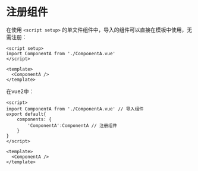 # 注册组件

在使用 `<script setup>` 的单文件组件中，导入的组件可以直接在模板中使用，无需注册：

```vue
<script setup>
import ComponentA from './ComponentA.vue'
</script>

<template>
  <ComponentA />
</template>
```

在vue2中：

```vue
<script>
import ComponentA from './ComponentA.vue' // 导入组件
export default{
    components: {
        'ComponentA':ComponentA // 注册组件
    }
}
</script>

<template>
  <ComponentA />
</template>
```



